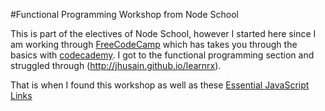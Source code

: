 #Functional Programming Workshop from Node School

This is part of the electives of Node School, however I started here since I am 
working through [FreeCodeCamp](www.freecodecamp.com)  which has takes you through
the basics with [codecademy](https://www.codecademy.com/learn). I got to the 
functional programming section and struggled through (http://jhusain.github.io/learnrx).

That is when I found this workshop as well as  these [Essential JavaScript Links](https://github.com/natac13/essential-javascript-links)